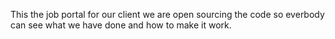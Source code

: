This the job portal for our client we are open sourcing the code so everbody can see what we have done  and how to make it work.
